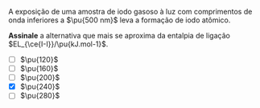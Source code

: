 A exposição de uma amostra de iodo gasoso à luz com comprimentos de onda inferiores a $\pu{500 nm}$ leva a formação de iodo atômico.

**Assinale** a alternativa que mais se aproxima da entalpia de ligação $EL_{\ce{I-I}}/\pu{kJ.mol-1}$.

- [ ] $\pu{120}$
- [ ] $\pu{160}$
- [ ] $\pu{200}$
- [x] $\pu{240}$
- [ ] $\pu{280}$
